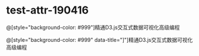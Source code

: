 # test-attr-190416

@[style="background-color: #999"]精通D3.js交互式数据可视化高级编程

@[style="background-color: #999" data-title="\]"]精通D3.js交互式数据可视化高级编程
